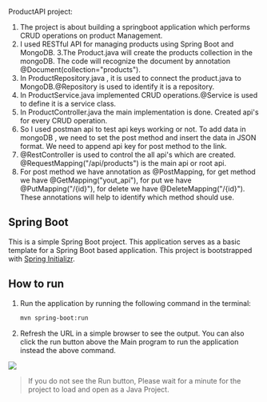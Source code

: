 ProductAPI project:
	
1. The project is about building a springboot application which performs CRUD operations on product Management.
2. I used RESTful API for managing products using Spring Boot and MongoDB.
3.The Product.java will create the products collection in the mongoDB. The code will recognize the document 
by annotation @Document(collection="products").
4. In ProductRepository.java , it is used to connect the product.java to MongoDB.@Repository is used to identify it is a repository.
5. In ProductService.java implemented CRUD operations.@Service is used to define it is a service class.
6. In ProductController.java the main implementation is done. Created api's for every CRUD operation.
7. So I used postman api to test api keys working or not. To add data in mongoDB , we need to set the post method and insert the data 
in JSON format. We need to append api key for post method to the link.
8. @RestController is used to control the all api's which are created. @RequestMapping("/api/products") is the main api or root api.
9. For post method we have annotation as  @PostMapping, for get method we have @GetMapping("yout_api"), for put we have @PutMapping("/{id}"),
for delete we have  @DeleteMapping("/{id}"). These annotations will help to identify which method should use.



## Spring Boot
This is a simple Spring Boot project. This application serves as a basic template for a Spring Boot based application.
This project is bootstrapped with [Spring Initializr](https://start.spring.io/).

## How to run

1. Run the application by running the following command in the terminal:
   ```sh
   mvn spring-boot:run
   ```   

2. Refresh the URL in a simple browser to see the output. You can also click the run button above the Main program to run the application instead the above command.


![](https://static.onecompiler.com/images/posts/3zzkbysj7/run-spring-boot.png)

> If you do not see the Run button, Please wait for a minute for the project to load and open as a Java Project.

<!-- 1. Before running the application, make sure all dependencies are installed. To install dependencies, run following command in terminal:
   ```sh
   ./gradlew build -x test
   ```

2. To run the application, run following command in terminal:
   ```sh
   ./gradlew bootRun
   ```   
3. Refresh the URL in simple browser to see the output.    -->
